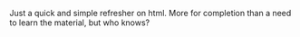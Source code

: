 Just a quick and simple refresher on html.  More for completion than a need to learn the material, but who knows?